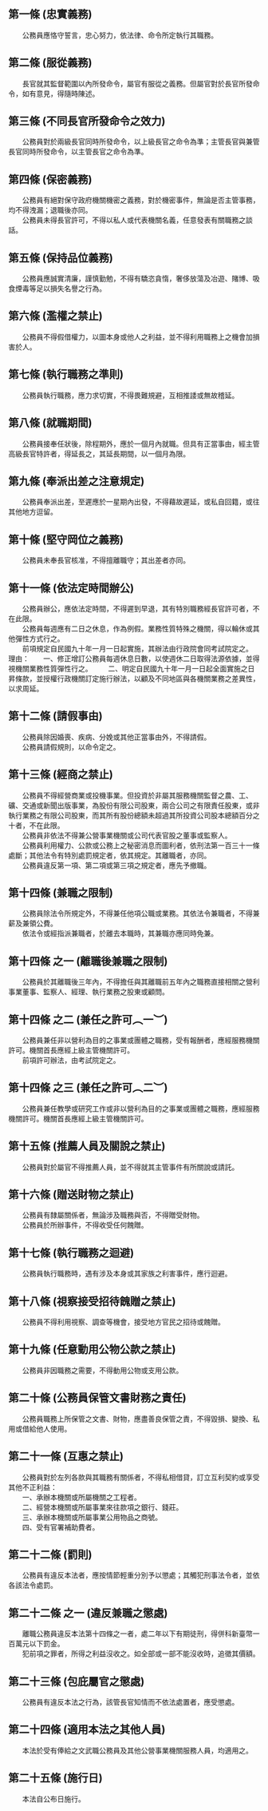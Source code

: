 第一條 (忠實義務)
-----------------
　　公務員應恪守誓言，忠心努力，依法律、命令所定執行其職務。  


第二條 (服從義務)
-----------------
　　長官就其監督範圍以內所發命令，屬官有服從之義務。但屬官對於長官所發命令，如有意見，得隨時陳述。  


第三條 (不同長官所發命令之效力)
-------------------------------
　　公務員對於兩級長官同時所發命令，以上級長官之命令為準；主管長官與兼管長官同時所發命令，以主管長官之命令為準。  


第四條 (保密義務)
-----------------
　　公務員有絕對保守政府機關機密之義務，對於機密事件，無論是否主管事務，均不得洩漏；退職後亦同。  
　　公務員未得長官許可，不得以私人或代表機關名義，任意發表有關職務之談話。  


第五條 (保持品位義務)
---------------------
　　公務員應誠實清廉，謹慎勤勉，不得有驕恣貪惰，奢侈放蕩及冶遊、賭博、吸食煙毒等足以損失名譽之行為。  


第六條 (濫權之禁止)
-------------------
　　公務員不得假借權力，以圖本身或他人之利益，並不得利用職務上之機會加損害於人。  


第七條 (執行職務之準則)
-----------------------
　　公務員執行職務，應力求切實，不得畏難規避，互相推諉或無故稽延。  


第八條 (就職期間)
-----------------
　　公務員接奉任狀後，除程期外，應於一個月內就職。但具有正當事由，經主管高級長官特許者，得延長之，其延長期間，以一個月為限。  


第九條 (奉派出差之注意規定)
---------------------------
　　公務員奉派出差，至遲應於一星期內出發，不得藉故遲延，或私自回籍，或往其他地方逗留。  


第十條 (堅守岡位之義務)
-----------------------
　　公務員未奉長官核准，不得擅離職守；其出差者亦同。  


第十一條 (依法定時間辦公)
-------------------------
　　公務員辦公，應依法定時間，不得遲到早退，其有特別職務經長官許可者，不在此限。  
　　公務員每週應有二日之休息，作為例假。業務性質特殊之機關，得以輪休或其他彈性方式行之。  
　　前項規定自民國九十年一月一日起實施，其辦法由行政院會同考試院定之。  
理由：　　一、修正增訂公務員每週休息日數，以使週休二日取得法源依據，並得視機關業務性質彈性行之。
　　二、明定自民國九十年一月一日起全面實施之日昇條款，並授權行政機關訂定施行辦法，以顧及不同地區與各機關業務之差異性，以求周延。

第十二條 (請假事由)
-------------------
　　公務員除因婚喪、疾病、分娩或其他正當事由外，不得請假。  
　　公務員請假規則，以命令定之。  


第十三條 (經商之禁止)
---------------------
　　公務員不得經營商業或投機事業。但投資於非屬其服務機關監督之農、工、礦、交通或新聞出版事業，為股份有限公司股東，兩合公司之有限責任股東，或非執行業務之有限公司股東，而其所有股份總額未超過其所投資公司股本總額百分之十者，不在此限。  
　　公務員非依法不得兼公營事業機關或公司代表官股之董事或監察人。  
　　公務員利用權力、公款或公務上之秘密消息而圖利者，依刑法第一百三十一條處斷；其他法令有特別處罰規定者，依其規定。其離職者，亦同。  
　　公務員違反第一項、第二項或第三項之規定者，應先予撤職。  


第十四條 (兼職之限制)
---------------------
　　公務員除法令所規定外，不得兼任他項公職或業務。其依法令兼職者，不得兼薪及兼領公費。  
　　依法令或經指派兼職者，於離去本職時，其兼職亦應同時免兼。  


第十四條 之一 (離職後兼職之限制)
--------------------------------
　　公務員於其離職後三年內，不得擔任與其離職前五年內之職務直接相關之營利事業董事、監察人、經理、執行業務之股東或顧問。  


第十四條 之二 (兼任之許可︵一︶)
--------------------------------
　　公務員兼任非以營利為目的之事業或團體之職務，受有報酬者，應經服務機關許可。機關首長應經上級主管機關許可。  
　　前項許可辦法，由考試院定之。  


第十四條 之三 (兼任之許可︵二︶)
--------------------------------
　　公務員兼任教學或研究工作或非以營利為目的之事業或團體之職務，應經服務機關許可。機關首長應經上級主管機關許可。  


第十五條 (推薦人員及關說之禁止)
-------------------------------
　　公務員對於屬官不得推薦人員，並不得就其主管事件有所關說或請託。  


第十六條 (贈送財物之禁止)
-------------------------
　　公務員有隸屬關係者，無論涉及職務與否，不得贈受財物。  
　　公務員於所辦事件，不得收受任何餽贈。  


第十七條 (執行職務之迴避)
-------------------------
　　公務員執行職務時，遇有涉及本身或其家族之利害事件，應行迴避。  


第十八條 (視察接受招待餽贈之禁止)
---------------------------------
　　公務員不得利用視察、調查等機會，接受地方官民之招待或餽贈。  


第十九條 (任意動用公物公款之禁止)
---------------------------------
　　公務員非因職務之需要，不得動用公物或支用公款。  


第二十條 (公務員保管文書財務之責任)
-----------------------------------
　　公務員職務上所保管之文書、財物，應盡善良保管之責，不得毀損、變換、私用或借給他人使用。  


第二十一條 (互惠之禁止)
-----------------------
　　公務員對於左列各款與其職務有關係者，不得私相借貸，訂立互利契約或享受其他不正利益：  
　　一、承辦本機關或所屬機關之工程者。  
　　二、經營本機關或所屬事業來往款項之銀行、錢莊。  
　　三、承辦本機關或所屬事業公用物品之商號。  
　　四、受有官署補助費者。  


第二十二條 (罰則)
-----------------
　　公務員有違反本法者，應按情節輕重分別予以懲處；其觸犯刑事法令者，並依各該法令處罰。  


第二十二條 之一 (違反兼職之懲處)
--------------------------------
　　離職公務員違反本法第十四條之一者，處二年以下有期徒刑，得併科新臺幣一百萬元以下罰金。  
　　犯前項之罪者，所得之利益沒收之。如全部或一部不能沒收時，追徵其價額。  


第二十三條 (包庇屬官之懲處)
---------------------------
　　公務員有違反本法之行為，該管長官知情而不依法處置者，應受懲處。  


第二十四條 (適用本法之其他人員)
-------------------------------
　　本法於受有俸給之文武職公務員及其他公營事業機關服務人員，均適用之。  


第二十五條 (施行日)
-------------------
　　本法自公布日施行。